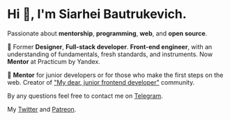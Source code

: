 <!--
**bautrukevich/bautrukevich** is a ✨ _special_ ✨ repository because its `README.md` (this file) appears on your GitHub profile.

Here are some ideas to get you started:

- 🔭 I’m currently working on ...
- 🌱 I’m currently learning ...
- 👯 I’m looking to collaborate on ...
- 🤔 I’m looking for help with ...
- 💬 Ask me about ...
- 📫 How to reach me: ...
- 😄 Pronouns: ...
- ⚡ Fun fact: ...
-->

# Hi 👋, I'm Siarhei Bautrukevich.

Passionate about **mentorship**, **programming**, **web**, and **open source**. 

🧔 Former **Designer**, **Full-stack developer**. **Front-end engineer**, with an understanding of fundamentals, fresh standards, and instruments. Now **Mentor** at Practicum by Yandex. 

🧙 **Mentor** for junior developers or for those who make the first steps on the web. Creator of ["My dear, junior frontend developer"](https://t.me/j_f_mentorship) community. 

By any questions feel free to contact me on [Telegram](https://t.me/bautrukevich).

My [Twitter](https://twitter.com/s_bautrukevich) and [Patreon](https://www.patreon.com/bautrukevich).
